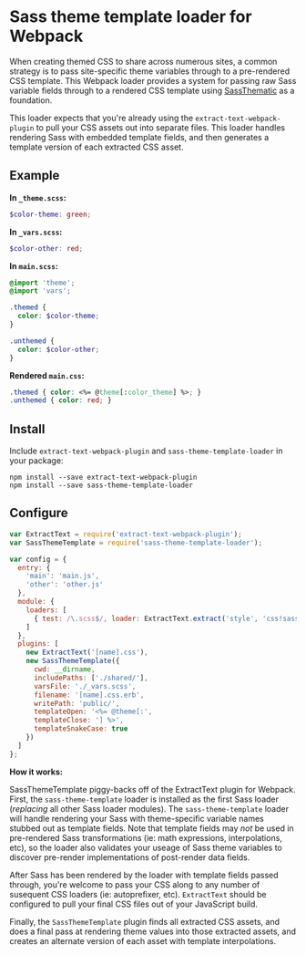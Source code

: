 # Sass theme template loader for Webpack

When creating themed CSS to share across numerous sites, a common strategy is to pass site-specific theme variables through to a pre-rendered CSS template. This Webpack loader provides a system for passing raw Sass variable fields through to a rendered CSS template using [SassThematic](https://github.com/gmac/sass-thematic) as a foundation.

This loader expects that you're already using the `extract-text-webpack-plugin` to pull your CSS assets out into separate files. This loader handles rendering Sass with embedded template fields, and then generates a template version of each extracted CSS asset.

## Example

**In `_theme.scss`:**

```scss
$color-theme: green;
```

**In `_vars.scss`:**

```scss
$color-other: red;
```

**In `main.scss`:**  

```scss
@import 'theme';
@import 'vars';

.themed {
  color: $color-theme;
}

.unthemed {
  color: $color-other;
}
```

**Rendered `main.css`:**  

```css
.themed { color: <%= @theme[:color_theme] %>; }
.unthemed { color: red; }
```

## Install

Include `extract-text-webpack-plugin` and `sass-theme-template-loader` in your package:

```
npm install --save extract-text-webpack-plugin
npm install --save sass-theme-template-loader
```

## Configure

```javascript
var ExtractText = require('extract-text-webpack-plugin');
var SassThemeTemplate = require('sass-theme-template-loader');

var config = {
  entry: {
    'main': 'main.js',
    'other': 'other.js'
  },
  module: {
    loaders: [
      { test: /\.scss$/, loader: ExtractText.extract('style', 'css!sass-theme-template') },
    ]
  },
  plugins: [
    new ExtractText('[name].css'),
    new SassThemeTemplate({
      cwd: __dirname,
      includePaths: ['./shared/'],
      varsFile: './_vars.scss',
      filename: '[name].css.erb',
      writePath: 'public/',
      templateOpen: '<%= @theme[:',
      templateClose: '] %>',
      templateSnakeCase: true
    })
  ]
};
```

**How it works:**

SassThemeTemplate piggy-backs off of the ExtractText plugin for Webpack. First, the `sass-theme-template` loader is installed as the first Sass loader (_replacing_ all other Sass loader modules). The `sass-theme-template` loader will handle rendering your Sass with theme-specific variable names stubbed out as template fields. Note that template fields may _not_ be used in pre-rendered Sass transformations (ie: math expressions, interpolations, etc), so the loader also validates your useage of Sass theme variables to discover pre-render implementations of post-render data fields.

After Sass has been rendered by the loader with template fields passed through, you're welcome to pass your CSS along to any number of susequent CSS loaders (ie: autoprefixer, etc). `ExtractText` should be configured to pull your final CSS files out of your JavaScript build.

Finally, the `SassThemeTemplate` plugin finds all extracted CSS assets, and does a final pass at rendering theme values into those extracted assets, and creates an alternate version of each asset with template interpolations.
